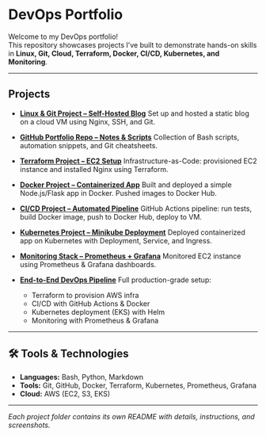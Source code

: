 # DevOps Portfolio

Welcome to my DevOps portfolio!  
This repository showcases projects I’ve built to demonstrate hands-on skills in **Linux, Git, Cloud, Terraform, Docker, CI/CD, Kubernetes, and Monitoring**.

---

##  Projects

- [**Linux & Git Project – Self-Hosted Blog**](./linux-cloud-nginx-setup) 
  Set up and hosted a static blog on a cloud VM using Nginx, SSH, and Git. 

- [**GitHub Portfolio Repo – Notes & Scripts**](./notes) 
  Collection of Bash scripts, automation snippets, and Git cheatsheets. 

- [**Terraform Project – EC2 Setup**](./terraform-ec2-setup) 
  Infrastructure-as-Code: provisioned EC2 instance and installed Nginx using Terraform. 

- [**Docker Project – Containerized App**](./dockerized-app) 
  Built and deployed a simple Node.js/Flask app in Docker. Pushed images to Docker Hub. 

- [**CI/CD Project – Automated Pipeline**](./github-actions-pipeline) 
  GitHub Actions pipeline: run tests, build Docker image, push to Docker Hub, deploy to VM. 

- [**Kubernetes Project – Minikube Deployment**](./k8s-minikube-deployment) 
  Deployed containerized app on Kubernetes with Deployment, Service, and Ingress. 

- [**Monitoring Stack – Prometheus + Grafana**](./monitoring-stack) 
  Monitored EC2 instance using Prometheus & Grafana dashboards. 



- [**End-to-End DevOps Pipeline**](./full-devops-pipeline-project) 
  Full production-grade setup: 
  - Terraform to provision AWS infra 
  - CI/CD with GitHub Actions & Docker 
  - Kubernetes deployment (EKS) with Helm 
  - Monitoring with Prometheus & Grafana 

---

## 🛠️ Tools & Technologies
- **Languages:** Bash, Python, Markdown 
- **Tools:** Git, GitHub, Docker, Terraform, Kubernetes, Prometheus, Grafana 
- **Cloud:** AWS (EC2, S3, EKS) 

---

 *Each project folder contains its own README with details, instructions, and screenshots.* 


